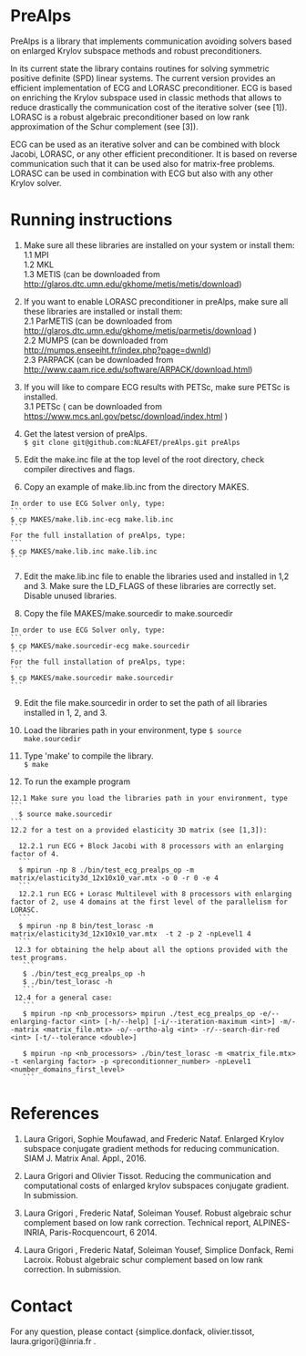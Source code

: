 # PreAlps

PreAlps is a library that implements communication avoiding solvers based on enlarged Krylov subspace methods and robust preconditioners.

In its current state the library contains routines for solving symmetric positive definite (SPD) linear systems. The current version provides an efficient implementation of ECG and LORASC preconditioner. ECG is based on enriching the Krylov subspace used in classic methods that allows to reduce drastically the communication cost of the iterative solver (see [1]). LORASC is a robust algebraic preconditioner based on low rank approximation of the Schur complement (see [3]).

ECG can be used as an iterative solver and can be combined with block Jacobi, LORASC, or any other efficient preconditioner.  It is based on reverse communication such that it can be used also for matrix-free problems. LORASC can be used in combination with ECG but also with any other Krylov solver.



# Running instructions

  1. Make sure all these libraries are installed on your system or install them:  
    1.1 MPI  
    1.2 MKL  
    1.3 METIS (can be downloaded from http://glaros.dtc.umn.edu/gkhome/metis/metis/download)  

  2. If you want to enable LORASC preconditioner in preAlps, make sure all these libraries are installed or install them:  
    2.1 ParMETIS (can be downloaded from http://glaros.dtc.umn.edu/gkhome/metis/parmetis/download )  
    2.2 MUMPS (can be downloaded from http://mumps.enseeiht.fr/index.php?page=dwnld)  
    2.3 PARPACK (can be downloaded from http://www.caam.rice.edu/software/ARPACK/download.html)  

  3. If you will like to compare ECG results with PETSc, make sure PETSc is installed.  
    3.1 PETSc ( can be downloaded from https://www.mcs.anl.gov/petsc/download/index.html )  

  4. Get the latest version of preAlps.  
    ```
    $ git clone git@github.com:NLAFET/preAlps.git preAlps  
    ```
  5. Edit the make.inc file at the top level of the root directory, check compiler directives and flags.  

  6. Copy an example of make.lib.inc from the directory MAKES.  

    In order to use ECG Solver only, type:  
    ```
    $ cp MAKES/make.lib.inc-ecg make.lib.inc
    ```
    For the full installation of preAlps, type:
    ```
    $ cp MAKES/make.lib.inc make.lib.inc  
    ```
  7. Edit the make.lib.inc file to enable the libraries used and installed in 1,2 and 3. Make sure the LD_FLAGS of these libraries are correctly set. Disable unused libraries.  

  8. Copy the file MAKES/make.sourcedir to make.sourcedir  

    In order to use ECG Solver only, type:  
    ```
    $ cp MAKES/make.sourcedir-ecg make.sourcedir
    ```
    For the full installation of preAlps, type:
    ```
    $ cp MAKES/make.sourcedir make.sourcedir  
    ```
  9. Edit the file make.sourcedir in order to set the path of all libraries installed in 1, 2, and 3.  

  10. Load the libraries path in your environment, type
    ```
    $ source make.sourcedir  
    ```
  11. Type 'make' to compile the library.  
    ```
    $ make
    ```
  12. To run the example program  

    12.1 Make sure you load the libraries path in your environment, type
    ```
      $ source make.sourcedir
    ```
    12.2 for a test on a provided elasticity 3D matrix (see [1,3]):  

      12.2.1 run ECG + Block Jacobi with 8 processors with an enlarging factor of 4.  
      ```
      $ mpirun -np 8 ./bin/test_ecg_prealps_op -m matrix/elasticity3d_12x10x10_var.mtx -o 0 -r 0 -e 4  
      ```
      12.2.1 run ECG + Lorasc Multilevel with 8 processors with enlarging factor of 2, use 4 domains at the first level of the parallelism for LORASC.  
      ```
      $ mpirun -np 8 bin/test_lorasc -m matrix/elasticity3d_12x10x10_var.mtx  -t 2 -p 2 -npLevel1 4  
      ```
     12.3 for obtaining the help about all the options provided with the test programs.
       ```
       $ ./bin/test_ecg_prealps_op -h  
       $ ./bin/test_lorasc -h  
       ```
     12.4 for a general case:  
       ```
       $ mpirun -np <nb_processors> mpirun ./test_ecg_prealps_op -e/--enlarging-factor <int> [-h/--help] [-i/--iteration-maximum <int>] -m/--matrix <matrix_file.mtx> -o/--ortho-alg <int> -r/--search-dir-red <int> [-t/--tolerance <double>]  

       $ mpirun -np <nb_processors> ./bin/test_lorasc -m <matrix_file.mtx> -t <enlarging factor> -p <preconditionner_number> -npLevel1 <number_domains_first_level>  
       ```
# References

  1. Laura Grigori, Sophie Moufawad, and Frederic Nataf. Enlarged Krylov subspace conjugate gradient methods for reducing communication. SIAM J. Matrix Anal. Appl., 2016.

  2. Laura Grigori and Olivier Tissot. Reducing the communication and computational costs of enlarged krylov subspaces conjugate gradient. In submission.

  3. Laura Grigori , Frederic Nataf, Soleiman Yousef. Robust algebraic schur complement based on low rank correction. Technical report, ALPINES-INRIA, Paris-Rocquencourt, 6 2014.

  4. Laura Grigori , Frederic Nataf, Soleiman Yousef, Simplice Donfack, Remi Lacroix. Robust algebraic schur complement based on low rank correction. In submission.

# Contact

For any question, please contact {simplice.donfack, olivier.tissot, laura.grigori}@inria.fr .
